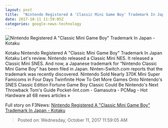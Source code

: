 ```yaml
---
layout: post
title:  "Nintendo Registered A 'Classic Mini Game Boy' Trademark In Japan - Kotaku"
date: 2017-10-11 11:59:05Z
categories: google-news-technology
---
```


![Nintendo Registered A "Classic Mini Game Boy" Trademark In Japan - Kotaku](https://i.kinja-img.com/gawker-media/image/upload/s--RunImtQL--/c_fill,fl_progressive,g_center,h_450,q_80,w_800/muzcrmk2uphsadcqw6uy.png)

Kotaku Nintendo Registered A "Classic Mini Game Boy" Trademark In Japan Kotaku Let's review. Nintendo released a Classic Mini NES. It released a Classic Mini SNES. And now, a Japanese trademark for “Nintendo Classic Mini Game Boy” has been filed in Japan. Ninten-Switch.com reports that the trademark was recently discovered. Nintendo Sold Nearly 370K Mini Super Famicoms in Four Days Twinfinite How To Get More Games Onto Nintendo's SNES Classic Edition Fortune Game Boy Classic Could Be Nintendo's Next Throwback Tom's Guide Pocket-lint.com - Gamasutra - PCMag - Hot Hardware all 68 news articles »


Full story on F3News: [Nintendo Registered A "Classic Mini Game Boy" Trademark In Japan - Kotaku](http://www.f3nws.com/n/DevnHD)

> Posted on: Wednesday, October 11, 2017 11:59:05 AM
